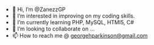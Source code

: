 - 👋 Hi, I’m @ZanezzGP
- 👀 I’m interested in improving on my coding skills. 
- 🌱 I’m currently learning PHP, MySQL, HTMl5, C#
- 💞️ I’m looking to collaborate on ...
- 📫 How to reach me @ georgehparkinson@gmail.com

<!---
ZanezzGP/ZanezzGP is a ✨ special ✨ repository because its `README.md` (this file) appears on your GitHub profile.
You can click the Preview link to take a look at your changes.
--->
